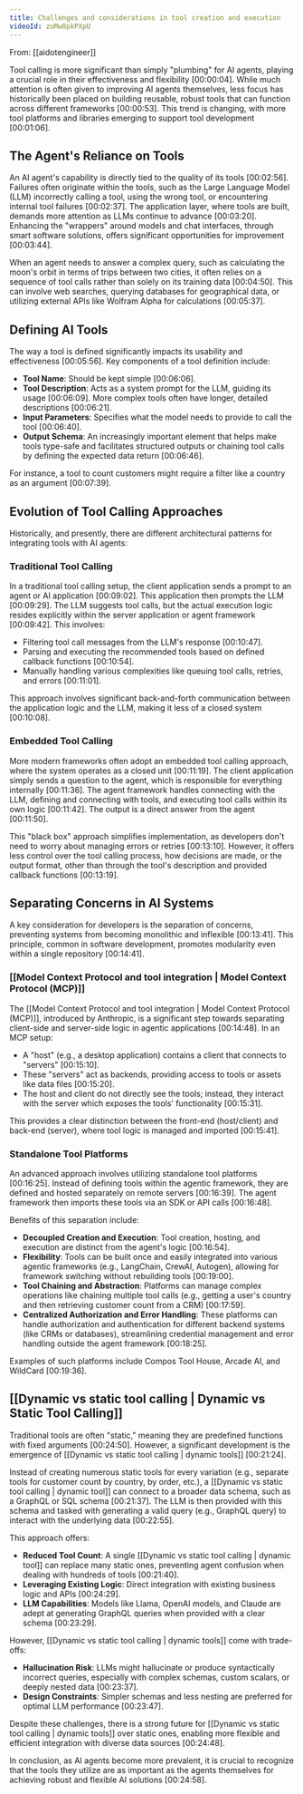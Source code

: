 ```yaml
---
title: Challenges and considerations in tool creation and execution
videoId: zuMw0pkPXpU
---
```


From: [[aidotengineer]] <br/> 

Tool calling is more significant than simply "plumbing" for AI agents, playing a crucial role in their effectiveness and flexibility [00:00:04]. While much attention is often given to improving AI agents themselves, less focus has historically been placed on building reusable, robust tools that can function across different frameworks [00:00:53]. This trend is changing, with more tool platforms and libraries emerging to support tool development [00:01:06].

## The Agent's Reliance on Tools

An AI agent's capability is directly tied to the quality of its tools [00:02:56]. Failures often originate within the tools, such as the Large Language Model (LLM) incorrectly calling a tool, using the wrong tool, or encountering internal tool failures [00:02:37]. The application layer, where tools are built, demands more attention as LLMs continue to advance [00:03:20]. Enhancing the "wrappers" around models and chat interfaces, through smart software solutions, offers significant opportunities for improvement [00:03:44].

When an agent needs to answer a complex query, such as calculating the moon's orbit in terms of trips between two cities, it often relies on a sequence of tool calls rather than solely on its training data [00:04:50]. This can involve web searches, querying databases for geographical data, or utilizing external APIs like Wolfram Alpha for calculations [00:05:37].

## Defining AI Tools

The way a tool is defined significantly impacts its usability and effectiveness [00:05:56]. Key components of a tool definition include:
*   **Tool Name**: Should be kept simple [00:06:06].
*   **Tool Description**: Acts as a system prompt for the LLM, guiding its usage [00:06:09]. More complex tools often have longer, detailed descriptions [00:06:21].
*   **Input Parameters**: Specifies what the model needs to provide to call the tool [00:06:40].
*   **Output Schema**: An increasingly important element that helps make tools type-safe and facilitates structured outputs or chaining tool calls by defining the expected data return [00:06:46].

For instance, a tool to count customers might require a filter like a country as an argument [00:07:39].

## Evolution of Tool Calling Approaches

Historically, and presently, there are different architectural patterns for integrating tools with AI agents:

### Traditional Tool Calling

In a traditional tool calling setup, the client application sends a prompt to an agent or AI application [00:09:02]. This application then prompts the LLM [00:09:29]. The LLM suggests tool calls, but the actual execution logic resides explicitly within the server application or agent framework [00:09:42]. This involves:
*   Filtering tool call messages from the LLM's response [00:10:47].
*   Parsing and executing the recommended tools based on defined callback functions [00:10:54].
*   Manually handling various complexities like queuing tool calls, retries, and errors [00:11:01].

This approach involves significant back-and-forth communication between the application logic and the LLM, making it less of a closed system [00:10:08].

### Embedded Tool Calling

More modern frameworks often adopt an embedded tool calling approach, where the system operates as a closed unit [00:11:19]. The client application simply sends a question to the agent, which is responsible for everything internally [00:11:36]. The agent framework handles connecting with the LLM, defining and connecting with tools, and executing tool calls within its own logic [00:11:42]. The output is a direct answer from the agent [00:11:50].

This "black box" approach simplifies implementation, as developers don't need to worry about managing errors or retries [00:13:10]. However, it offers less control over the tool calling process, how decisions are made, or the output format, other than through the tool's description and provided callback functions [00:13:19].

## Separating Concerns in AI Systems

A key consideration for developers is the separation of concerns, preventing systems from becoming monolithic and inflexible [00:13:41]. This principle, common in software development, promotes modularity even within a single repository [00:14:41].

### [[Model Context Protocol and tool integration | Model Context Protocol (MCP)]]

The [[Model Context Protocol and tool integration | Model Context Protocol (MCP)]], introduced by Anthropic, is a significant step towards separating client-side and server-side logic in agentic applications [00:14:48]. In an MCP setup:
*   A "host" (e.g., a desktop application) contains a client that connects to "servers" [00:15:10].
*   These "servers" act as backends, providing access to tools or assets like data files [00:15:20].
*   The host and client do not directly see the tools; instead, they interact with the server which exposes the tools' functionality [00:15:31].

This provides a clear distinction between the front-end (host/client) and back-end (server), where tool logic is managed and imported [00:15:41].

### Standalone Tool Platforms

An advanced approach involves utilizing standalone tool platforms [00:16:25]. Instead of defining tools within the agentic framework, they are defined and hosted separately on remote servers [00:16:39]. The agent framework then imports these tools via an SDK or API calls [00:16:48].

Benefits of this separation include:
*   **Decoupled Creation and Execution**: Tool creation, hosting, and execution are distinct from the agent's logic [00:16:54].
*   **Flexibility**: Tools can be built once and easily integrated into various agentic frameworks (e.g., LangChain, CrewAI, Autogen), allowing for framework switching without rebuilding tools [00:19:00].
*   **Tool Chaining and Abstraction**: Platforms can manage complex operations like chaining multiple tool calls (e.g., getting a user's country and then retrieving customer count from a CRM) [00:17:59].
*   **Centralized Authorization and Error Handling**: These platforms can handle authorization and authentication for different backend systems (like CRMs or databases), streamlining credential management and error handling outside the agent framework [00:18:25].

Examples of such platforms include Compos Tool House, Arcade AI, and WildCard [00:19:36].

## [[Dynamic vs static tool calling | Dynamic vs Static Tool Calling]]

Traditional tools are often "static," meaning they are predefined functions with fixed arguments [00:24:50]. However, a significant development is the emergence of [[Dynamic vs static tool calling | dynamic tools]] [00:21:24].

Instead of creating numerous static tools for every variation (e.g., separate tools for customer count by country, by order, etc.), a [[Dynamic vs static tool calling | dynamic tool]] can connect to a broader data schema, such as a GraphQL or SQL schema [00:21:37]. The LLM is then provided with this schema and tasked with generating a valid query (e.g., GraphQL query) to interact with the underlying data [00:22:55].

This approach offers:
*   **Reduced Tool Count**: A single [[Dynamic vs static tool calling | dynamic tool]] can replace many static ones, preventing agent confusion when dealing with hundreds of tools [00:21:40].
*   **Leveraging Existing Logic**: Direct integration with existing business logic and APIs [00:24:29].
*   **LLM Capabilities**: Models like Llama, OpenAI models, and Claude are adept at generating GraphQL queries when provided with a clear schema [00:23:29].

However, [[Dynamic vs static tool calling | dynamic tools]] come with trade-offs:
*   **Hallucination Risk**: LLMs might hallucinate or produce syntactically incorrect queries, especially with complex schemas, custom scalars, or deeply nested data [00:23:37].
*   **Design Constraints**: Simpler schemas and less nesting are preferred for optimal LLM performance [00:23:47].

Despite these challenges, there is a strong future for [[Dynamic vs static tool calling | dynamic tools]] over static ones, enabling more flexible and efficient integration with diverse data sources [00:24:48].

In conclusion, as AI agents become more prevalent, it is crucial to recognize that the tools they utilize are as important as the agents themselves for achieving robust and flexible AI solutions [00:24:58].